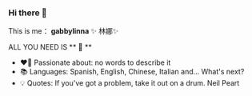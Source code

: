 ### Hi there 👋

This is me： 
**gabbylinna** 
✨ 林娜✨ 

ALL YOU NEED IS ** :drum: ** 
 
- ❤️‍🔥 Passionate about: no words to describe it
- 📚 Languages: Spanish, English, Chinese, Italian and... What's next?
- 💡 Quotes: If you've got a problem, take it out on a drum. Neil Peart

